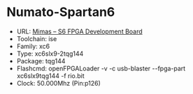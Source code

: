 # Numato-Spartan6


* URL: [Mimas – S6 FPGA Development Board](https://numato.com/product/mimas-spartan-6-fpga-development-board/)
* Toolchain: ise
* Family: xc6
* Type: xc6slx9-2tqg144
* Package: tqg144
* Flashcmd: openFPGALoader -v -c usb-blaster --fpga-part xc6slx9tqg144 -f rio.bit
* Clock: 50.000Mhz (Pin:p126)

